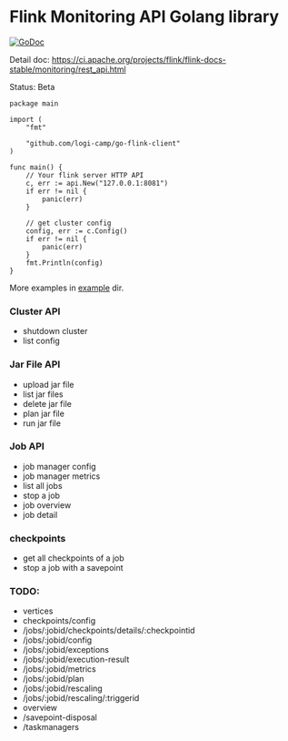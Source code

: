 # Flink Monitoring API Golang library

[![GoDoc](https://godoc.org/github.com/logi-camp/go-flink-client?status.svg)](https://godoc.org/github.com/logi-camp/go-flink-client)

Detail doc: https://ci.apache.org/projects/flink/flink-docs-stable/monitoring/rest_api.html

Status: Beta


```
package main

import (
	"fmt"

	"github.com/logi-camp/go-flink-client"
)

func main() {
	// Your flink server HTTP API
	c, err := api.New("127.0.0.1:8081")
	if err != nil {
		panic(err)
	}

	// get cluster config
	config, err := c.Config()
	if err != nil {
		panic(err)
	}
	fmt.Println(config)
}
```

More examples in [example](/example) dir.
### Cluster API

* shutdown cluster
* list config


### Jar File API

* upload jar file
* list jar files
* delete jar file
* plan jar file
* run jar file

### Job API

* job manager config
* job manager metrics
* list all jobs
* stop a job
* job overview
* job detail

### checkpoints

* get all checkpoints of a job
* stop a job with a savepoint

### TODO:

* vertices
* checkpoints/config
* /jobs/:jobid/checkpoints/details/:checkpointid
* /jobs/:jobid/config
* /jobs/:jobid/exceptions
* /jobs/:jobid/execution-result
* /jobs/:jobid/metrics
* /jobs/:jobid/plan
* /jobs/:jobid/rescaling
* /jobs/:jobid/rescaling/:triggerid
* overview
* /savepoint-disposal
* /taskmanagers

